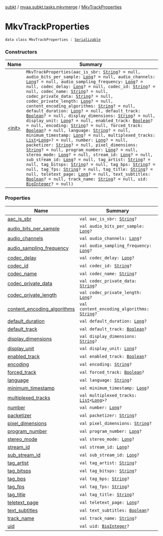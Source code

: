 [subkt](../../index.md) / [myaa.subkt.tasks.mkvmerge](../index.md) / [MkvTrackProperties](./index.md)

# MkvTrackProperties

`data class MkvTrackProperties : `[`Serializable`](https://docs.oracle.com/javase/9/docs/api/java/io/Serializable.html)

### Constructors

| Name | Summary |
|---|---|
| [&lt;init&gt;](-init-.md) | `MkvTrackProperties(aac_is_sbr: `[`String`](https://kotlinlang.org/api/latest/jvm/stdlib/kotlin/-string/index.html)`? = null, audio_bits_per_sample: `[`Long`](https://kotlinlang.org/api/latest/jvm/stdlib/kotlin/-long/index.html)`? = null, audio_channels: `[`Long`](https://kotlinlang.org/api/latest/jvm/stdlib/kotlin/-long/index.html)`? = null, audio_sampling_frequency: `[`Long`](https://kotlinlang.org/api/latest/jvm/stdlib/kotlin/-long/index.html)`? = null, codec_delay: `[`Long`](https://kotlinlang.org/api/latest/jvm/stdlib/kotlin/-long/index.html)`? = null, codec_id: `[`String`](https://kotlinlang.org/api/latest/jvm/stdlib/kotlin/-string/index.html)`? = null, codec_name: `[`String`](https://kotlinlang.org/api/latest/jvm/stdlib/kotlin/-string/index.html)`? = null, codec_private_data: `[`String`](https://kotlinlang.org/api/latest/jvm/stdlib/kotlin/-string/index.html)`? = null, codec_private_length: `[`Long`](https://kotlinlang.org/api/latest/jvm/stdlib/kotlin/-long/index.html)`? = null, content_encoding_algorithms: `[`String`](https://kotlinlang.org/api/latest/jvm/stdlib/kotlin/-string/index.html)`? = null, default_duration: `[`Long`](https://kotlinlang.org/api/latest/jvm/stdlib/kotlin/-long/index.html)`? = null, default_track: `[`Boolean`](https://kotlinlang.org/api/latest/jvm/stdlib/kotlin/-boolean/index.html)`? = null, display_dimensions: `[`String`](https://kotlinlang.org/api/latest/jvm/stdlib/kotlin/-string/index.html)`? = null, display_unit: `[`Long`](https://kotlinlang.org/api/latest/jvm/stdlib/kotlin/-long/index.html)`? = null, enabled_track: `[`Boolean`](https://kotlinlang.org/api/latest/jvm/stdlib/kotlin/-boolean/index.html)`? = null, encoding: `[`String`](https://kotlinlang.org/api/latest/jvm/stdlib/kotlin/-string/index.html)`? = null, forced_track: `[`Boolean`](https://kotlinlang.org/api/latest/jvm/stdlib/kotlin/-boolean/index.html)`? = null, language: `[`String`](https://kotlinlang.org/api/latest/jvm/stdlib/kotlin/-string/index.html)`? = null, minimum_timestamp: `[`Long`](https://kotlinlang.org/api/latest/jvm/stdlib/kotlin/-long/index.html)`? = null, multiplexed_tracks: `[`List`](https://kotlinlang.org/api/latest/jvm/stdlib/kotlin.collections/-list/index.html)`<`[`Long`](https://kotlinlang.org/api/latest/jvm/stdlib/kotlin/-long/index.html)`>? = null, number: `[`Long`](https://kotlinlang.org/api/latest/jvm/stdlib/kotlin/-long/index.html)`? = null, packetizer: `[`String`](https://kotlinlang.org/api/latest/jvm/stdlib/kotlin/-string/index.html)`? = null, pixel_dimensions: `[`String`](https://kotlinlang.org/api/latest/jvm/stdlib/kotlin/-string/index.html)`? = null, program_number: `[`Long`](https://kotlinlang.org/api/latest/jvm/stdlib/kotlin/-long/index.html)`? = null, stereo_mode: `[`Long`](https://kotlinlang.org/api/latest/jvm/stdlib/kotlin/-long/index.html)`? = null, stream_id: `[`Long`](https://kotlinlang.org/api/latest/jvm/stdlib/kotlin/-long/index.html)`? = null, sub_stream_id: `[`Long`](https://kotlinlang.org/api/latest/jvm/stdlib/kotlin/-long/index.html)`? = null, tag_artist: `[`String`](https://kotlinlang.org/api/latest/jvm/stdlib/kotlin/-string/index.html)`? = null, tag_bitsps: `[`String`](https://kotlinlang.org/api/latest/jvm/stdlib/kotlin/-string/index.html)`? = null, tag_bps: `[`String`](https://kotlinlang.org/api/latest/jvm/stdlib/kotlin/-string/index.html)`? = null, tag_fps: `[`String`](https://kotlinlang.org/api/latest/jvm/stdlib/kotlin/-string/index.html)`? = null, tag_title: `[`String`](https://kotlinlang.org/api/latest/jvm/stdlib/kotlin/-string/index.html)`? = null, teletext_page: `[`Long`](https://kotlinlang.org/api/latest/jvm/stdlib/kotlin/-long/index.html)`? = null, text_subtitles: `[`Boolean`](https://kotlinlang.org/api/latest/jvm/stdlib/kotlin/-boolean/index.html)`? = null, track_name: `[`String`](https://kotlinlang.org/api/latest/jvm/stdlib/kotlin/-string/index.html)`? = null, uid: `[`BigInteger`](https://docs.oracle.com/javase/9/docs/api/java/math/BigInteger.html)`? = null)` |

### Properties

| Name | Summary |
|---|---|
| [aac_is_sbr](aac_is_sbr.md) | `val aac_is_sbr: `[`String`](https://kotlinlang.org/api/latest/jvm/stdlib/kotlin/-string/index.html)`?` |
| [audio_bits_per_sample](audio_bits_per_sample.md) | `val audio_bits_per_sample: `[`Long`](https://kotlinlang.org/api/latest/jvm/stdlib/kotlin/-long/index.html)`?` |
| [audio_channels](audio_channels.md) | `val audio_channels: `[`Long`](https://kotlinlang.org/api/latest/jvm/stdlib/kotlin/-long/index.html)`?` |
| [audio_sampling_frequency](audio_sampling_frequency.md) | `val audio_sampling_frequency: `[`Long`](https://kotlinlang.org/api/latest/jvm/stdlib/kotlin/-long/index.html)`?` |
| [codec_delay](codec_delay.md) | `val codec_delay: `[`Long`](https://kotlinlang.org/api/latest/jvm/stdlib/kotlin/-long/index.html)`?` |
| [codec_id](codec_id.md) | `val codec_id: `[`String`](https://kotlinlang.org/api/latest/jvm/stdlib/kotlin/-string/index.html)`?` |
| [codec_name](codec_name.md) | `val codec_name: `[`String`](https://kotlinlang.org/api/latest/jvm/stdlib/kotlin/-string/index.html)`?` |
| [codec_private_data](codec_private_data.md) | `val codec_private_data: `[`String`](https://kotlinlang.org/api/latest/jvm/stdlib/kotlin/-string/index.html)`?` |
| [codec_private_length](codec_private_length.md) | `val codec_private_length: `[`Long`](https://kotlinlang.org/api/latest/jvm/stdlib/kotlin/-long/index.html)`?` |
| [content_encoding_algorithms](content_encoding_algorithms.md) | `val content_encoding_algorithms: `[`String`](https://kotlinlang.org/api/latest/jvm/stdlib/kotlin/-string/index.html)`?` |
| [default_duration](default_duration.md) | `val default_duration: `[`Long`](https://kotlinlang.org/api/latest/jvm/stdlib/kotlin/-long/index.html)`?` |
| [default_track](default_track.md) | `val default_track: `[`Boolean`](https://kotlinlang.org/api/latest/jvm/stdlib/kotlin/-boolean/index.html)`?` |
| [display_dimensions](display_dimensions.md) | `val display_dimensions: `[`String`](https://kotlinlang.org/api/latest/jvm/stdlib/kotlin/-string/index.html)`?` |
| [display_unit](display_unit.md) | `val display_unit: `[`Long`](https://kotlinlang.org/api/latest/jvm/stdlib/kotlin/-long/index.html)`?` |
| [enabled_track](enabled_track.md) | `val enabled_track: `[`Boolean`](https://kotlinlang.org/api/latest/jvm/stdlib/kotlin/-boolean/index.html)`?` |
| [encoding](encoding.md) | `val encoding: `[`String`](https://kotlinlang.org/api/latest/jvm/stdlib/kotlin/-string/index.html)`?` |
| [forced_track](forced_track.md) | `val forced_track: `[`Boolean`](https://kotlinlang.org/api/latest/jvm/stdlib/kotlin/-boolean/index.html)`?` |
| [language](language.md) | `val language: `[`String`](https://kotlinlang.org/api/latest/jvm/stdlib/kotlin/-string/index.html)`?` |
| [minimum_timestamp](minimum_timestamp.md) | `val minimum_timestamp: `[`Long`](https://kotlinlang.org/api/latest/jvm/stdlib/kotlin/-long/index.html)`?` |
| [multiplexed_tracks](multiplexed_tracks.md) | `val multiplexed_tracks: `[`List`](https://kotlinlang.org/api/latest/jvm/stdlib/kotlin.collections/-list/index.html)`<`[`Long`](https://kotlinlang.org/api/latest/jvm/stdlib/kotlin/-long/index.html)`>?` |
| [number](number.md) | `val number: `[`Long`](https://kotlinlang.org/api/latest/jvm/stdlib/kotlin/-long/index.html)`?` |
| [packetizer](packetizer.md) | `val packetizer: `[`String`](https://kotlinlang.org/api/latest/jvm/stdlib/kotlin/-string/index.html)`?` |
| [pixel_dimensions](pixel_dimensions.md) | `val pixel_dimensions: `[`String`](https://kotlinlang.org/api/latest/jvm/stdlib/kotlin/-string/index.html)`?` |
| [program_number](program_number.md) | `val program_number: `[`Long`](https://kotlinlang.org/api/latest/jvm/stdlib/kotlin/-long/index.html)`?` |
| [stereo_mode](stereo_mode.md) | `val stereo_mode: `[`Long`](https://kotlinlang.org/api/latest/jvm/stdlib/kotlin/-long/index.html)`?` |
| [stream_id](stream_id.md) | `val stream_id: `[`Long`](https://kotlinlang.org/api/latest/jvm/stdlib/kotlin/-long/index.html)`?` |
| [sub_stream_id](sub_stream_id.md) | `val sub_stream_id: `[`Long`](https://kotlinlang.org/api/latest/jvm/stdlib/kotlin/-long/index.html)`?` |
| [tag_artist](tag_artist.md) | `val tag_artist: `[`String`](https://kotlinlang.org/api/latest/jvm/stdlib/kotlin/-string/index.html)`?` |
| [tag_bitsps](tag_bitsps.md) | `val tag_bitsps: `[`String`](https://kotlinlang.org/api/latest/jvm/stdlib/kotlin/-string/index.html)`?` |
| [tag_bps](tag_bps.md) | `val tag_bps: `[`String`](https://kotlinlang.org/api/latest/jvm/stdlib/kotlin/-string/index.html)`?` |
| [tag_fps](tag_fps.md) | `val tag_fps: `[`String`](https://kotlinlang.org/api/latest/jvm/stdlib/kotlin/-string/index.html)`?` |
| [tag_title](tag_title.md) | `val tag_title: `[`String`](https://kotlinlang.org/api/latest/jvm/stdlib/kotlin/-string/index.html)`?` |
| [teletext_page](teletext_page.md) | `val teletext_page: `[`Long`](https://kotlinlang.org/api/latest/jvm/stdlib/kotlin/-long/index.html)`?` |
| [text_subtitles](text_subtitles.md) | `val text_subtitles: `[`Boolean`](https://kotlinlang.org/api/latest/jvm/stdlib/kotlin/-boolean/index.html)`?` |
| [track_name](track_name.md) | `val track_name: `[`String`](https://kotlinlang.org/api/latest/jvm/stdlib/kotlin/-string/index.html)`?` |
| [uid](uid.md) | `val uid: `[`BigInteger`](https://docs.oracle.com/javase/9/docs/api/java/math/BigInteger.html)`?` |
